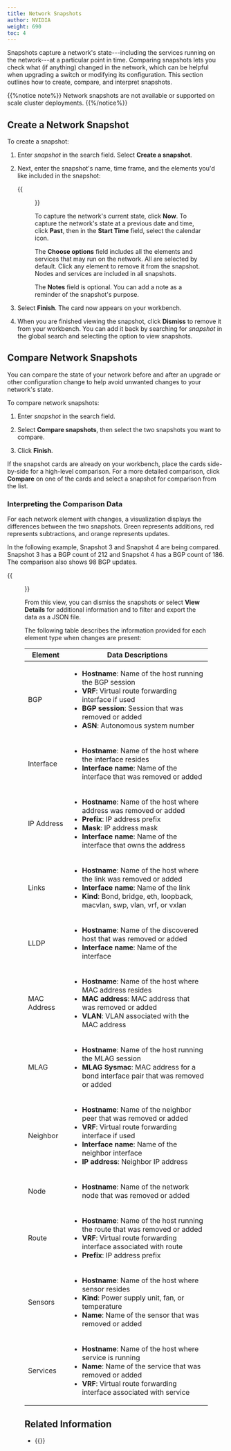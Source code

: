 ```yaml
---
title: Network Snapshots
author: NVIDIA
weight: 690
toc: 4
---
```

Snapshots capture a network's state---including the services running on the network---at a particular point in time. Comparing snapshots lets you check what (if anything) changed in the network, which can be helpful when upgrading a switch or modifying its configuration. This section outlines how to create, compare, and interpret snapshots.

{{%notice note%}}
Network snapshots are not available or supported on scale cluster deployments.
{{%/notice%}}

## Create a Network Snapshot

To create a snapshot:

1. Enter *snapshot* in the search field. Select **Create a snapshot**.

2. Next, enter the snapshot's name, time frame, and the elements you'd like included in the snapshot:

    {{<figure src="/images/netq/create-a-snapshot-490.png" alt="modal prompting user to add name, time frame, and options while creating a snapshot" width="400">}}

    To capture the network's current state, click **Now**. To capture the network's state at a previous date and time, click **Past**, then in the **Start Time** field, select the calendar icon.

    The **Choose options** field includes all the elements and services that may run on the network. All are selected by default. Click any element to remove it from the snapshot. Nodes and services are included in all snapshots.

    The **Notes** field is optional. You can add a note as a reminder of the snapshot's purpose.

3. Select **Finish**. The card now appears on your workbench.

4. When you are finished viewing the snapshot, click **Dismiss** to remove it from your workbench. You can add it back by searching for *snapshot* in the global search and selecting the option to view snapshots. 

## Compare Network Snapshots

You can compare the state of your network before and after an upgrade or other configuration change to help avoid unwanted changes to your network's state.

To compare network snapshots:

1. Enter *snapshot* in the search field.

2. Select **Compare snapshots**, then select the two snapshots you want to compare.

3. Click **Finish**.

If the snapshot cards are already on your workbench, place the cards side-by-side for a high-level comparison. For a more detailed comparison, click **Compare** on one of the cards and select a snapshot for comparison from the list.

### Interpreting the Comparison Data

For each network element with changes, a visualization displays the differences between the two snapshots. Green represents additions, red represents subtractions, and orange represents updates. 

In the following example, Snapshot 3 and Snapshot 4 are being compared. Snapshot 3 has a BGP count of 212 and Snapshot 4 has a BGP count of 186. The comparison also shows 98 BGP updates.

{{<figure src="/images/netq/snapshot-comparison.png" alt="comparison data displayed for two snapshots" width="700">}}

From this view, you can dismiss the snapshots or select **View Details** for additional information and to filter and export the data as a JSON file.

The following table describes the information provided for each element type when changes are present:

| Element | Data Descriptions |
| ------- | ----------------- |
| BGP | <ul><li><strong>Hostname</strong>: Name of the host running the BGP session</li><li><strong>VRF</strong>: Virtual route forwarding interface if used</li><li><strong>BGP session</strong>: Session that was removed or added</li><li><strong>ASN</strong>: Autonomous system number</li></ul> |
| Interface | <ul><li><strong>Hostname</strong>: Name of the host where the interface resides</li><li><strong>Interface name</strong>: Name of the interface that was removed or added</li></ul> |
| IP Address | <ul><li><strong>Hostname</strong>: Name of the host where address was removed or added</li><li><strong>Prefix</strong>: IP address prefix</li><li><strong>Mask</strong>: IP address mask</li><li><strong>Interface name</strong>: Name of the interface that owns the address</li></ul> |
| Links | <ul><li><strong>Hostname</strong>: Name of the host where the link was removed or added</li><li><strong>Interface name</strong>: Name of the link</li><li><strong>Kind</strong>: Bond, bridge, eth, loopback, macvlan, swp, vlan, vrf, or vxlan</li></ul> |
| LLDP | <ul><li><strong>Hostname</strong>: Name of the discovered host that was removed or added</li><li><strong>Interface name</strong>: Name of the interface</li></ul> |
| MAC Address | <ul><li><strong>Hostname</strong>: Name of the host where MAC address resides</li><li><strong>MAC address</strong>: MAC address that was removed or added</li><li><strong>VLAN</strong>: VLAN associated with the MAC address</li></ul> |
| MLAG | <ul><li><strong>Hostname</strong>: Name of the host running the MLAG session</li><li><strong>MLAG Sysmac</strong>: MAC address for a bond interface pair that was removed or added</li></ul> |
| Neighbor | <ul><li><strong>Hostname</strong>: Name of the neighbor peer that was removed or added</li><li><strong>VRF</strong>: Virtual route forwarding interface if used</li><li><strong>Interface name</strong>: Name of the neighbor interface</li><li><strong>IP address</strong>: Neighbor IP address</li></ul> |
| Node | <ul><li><strong>Hostname</strong>: Name of the network node that was removed or added</li></ul> |
| Route | <ul><li><strong>Hostname</strong>: Name of the host running the route that was removed or added</li><li><strong>VRF</strong>: Virtual route forwarding interface associated with route</li><li><strong>Prefix</strong>: IP address prefix</li></ul> |
| Sensors | <ul><li><strong>Hostname</strong>: Name of the host where sensor resides</li><li><strong>Kind</strong>: Power supply unit, fan, or temperature</li><li><strong>Name</strong>: Name of the sensor that was removed or added</li></ul> |
| Services | <ul><li><strong>Hostname</strong>: Name of the host where service is running</li><li><strong>Name</strong>: Name of the service that was removed or added</li><li><strong>VRF</strong>: Virtual route forwarding interface associated with service</li></ul> |

## Related Information

- {{<link title="Back Up and Restore NetQ">}}